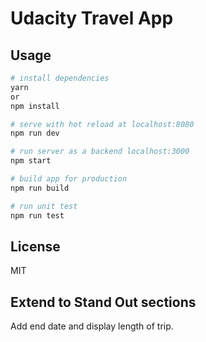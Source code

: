 # Udacity Travel App

## Usage

``` bash
# install dependencies
yarn
or
npm install

# serve with hot reload at localhost:8080
npm run dev

# run server as a backend localhost:3000
npm start

# build app for production
npm run build

# run unit test
npm run test
```

## License

MIT

## Extend to Stand Out sections
Add end date and display length of trip.
